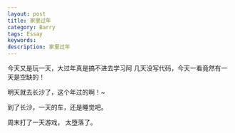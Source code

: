 ```yaml
---
layout: post
title: 家里过年
category: Barry
tags: Essay
keywords: 
description: 家里过年
---
```

今天又是玩一天，大过年真是搞不进去学习阿
几天没写代码，今天一看竟然有一天是空缺的！

明天就去长沙了，这个年过的啊！~

到了长沙，一天的车，还是睡觉吧。

周末打了一天游戏， 太堕落了。

